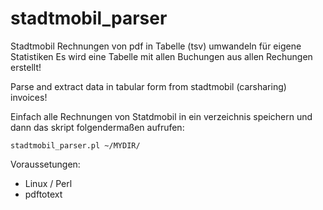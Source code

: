 # stadtmobil_parser
Stadtmobil Rechnungen von pdf in Tabelle (tsv) umwandeln für eigene Statistiken
Es wird eine Tabelle mit allen Buchungen aus allen Rechungen erstellt!

Parse and extract data in tabular form from stadtmobil (carsharing) invoices!

Einfach alle Rechnungen von Statdmobil in ein verzeichnis speichern und dann das skript folgendermaßen aufrufen:
```
stadtmobil_parser.pl ~/MYDIR/
```

Voraussetungen:
  - Linux / Perl
  - pdftotext
